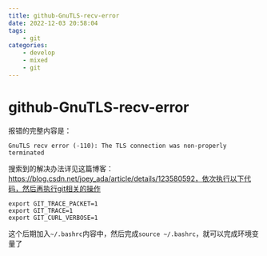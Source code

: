 ```yaml
---
title: github-GnuTLS-recv-error
date: 2022-12-03 20:58:04
tags:
    - git
categories:
	- develop
	- mixed
	- git
---
```


# github-GnuTLS-recv-error

报错的完整内容是：

```shell
GnuTLS recv error (-110): The TLS connection was non-properly terminated
```

搜索到的解决办法详见这篇博客：https://blog.csdn.net/joey_ada/article/details/123580592，依次执行以下代码，然后再执行git相关的操作

```shell
export GIT_TRACE_PACKET=1
export GIT_TRACE=1
export GIT_CURL_VERBOSE=1
```

这个后期加入`~/.bashrc`内容中，然后完成`source ~/.bashrc`，就可以完成环境变量了